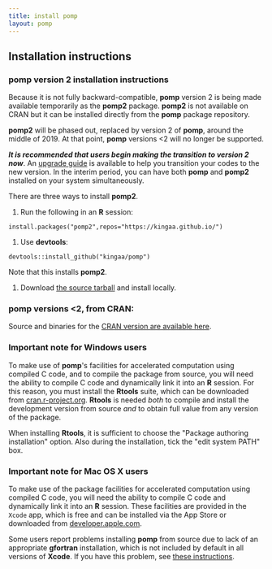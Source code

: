 ```yaml
---
title: install pomp
layout: pomp
---
```


## Installation instructions

### **pomp** version 2 installation instructions

Because it is not fully backward-compatible, **pomp** version 2 is being made available temporarily as the **pomp2** package.
**pomp2** is not available on CRAN but it can be installed directly from the **pomp** package repository.

**pomp2** will be phased out, replaced by version 2 of **pomp**, around the middle of 2019.
At that point, **pomp** versions <2 will no longer be supported.

***It is recommended that users begin making the transition to version 2 now***.
An [upgrade guide](https://kingaa.github.io/pomp/vignettes/upgrade_guide.html) is available to help you transition your codes to the new version.
In the interim period, you can have both **pomp** and **pomp2** installed on your system simultaneously.

There are three ways to install **pomp2**.

1. Run the following in an **R** session:  
```
install.packages("pomp2",repos="https://kingaa.github.io/")
```  
1. Use **devtools**:  
```
devtools::install_github("kingaa/pomp")
```  
Note that this installs **pomp2**.
1. Download [the source tarball](https://github.com/kingaa/pomp/releases/) and install locally.

### **pomp** versions <2, from CRAN:

Source and binaries for the [CRAN version are available here](http://cran.r-project.org/package=pomp).


### Important note for Windows users

To make use of **pomp**'s facilities for accelerated computation using compiled C code, and to compile the package from source, you will need the ability to compile C code and dynamically link it into an **R** session.
For this reason, you must install the **Rtools** suite, which can be downloaded from [cran.r-project.org](http://cran.r-project.org/bin/windows/Rtools).
**Rtools** is needed *both* to compile and install the development version from source *and* to obtain full value from any version of the package.

When installing **Rtools**, it is sufficient to choose the "Package authoring installation" option.
Also during the installation, tick the "edit system PATH" box.

### Important note for Mac OS X users

To make use of the package facilities for accelerated computation using compiled C code, you will need the ability to compile C code and dynamically link it into an **R** session.
These facilities are provided in the <code>Xcode</code> app, which is free and can be installed via the App Store or downloaded from [developer.apple.com](https://developer.apple.com/xcode/downloads/).

Some users report problems installing **pomp** from source due to lack of an appropriate **gfortran** installation, which is not included by default in all versions of **Xcode**.
If you have this problem, see [these instructions](http://kingaa.github.io/mac-fortran.html).
